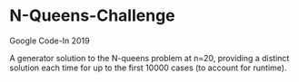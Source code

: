 # N-Queens-Challenge
Google Code-In 2019

A generator solution to the N-queens problem at n=20, providing a distinct solution each time for up to the first 10000 cases (to account for runtime).
